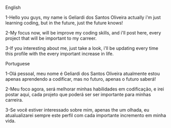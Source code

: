 English 

1-Hello you guys, my name is Geliardi dos Santos Oliveira
actually i'm just learning coding, but in the future, just the future knows!

2-My focus now, will be improve my coding skills, and i'll post here, every project that will be important to my carreer.

3-If you interesting about me, just take a look, i'll be updating every time this profile with the every important increase in life.

Portuguese

1-Olá pessoal, meu nome é Geliardi dos Santos Oliveira
atualmente estou apenas aprendendo a codificar, mas no futuro, apenas o futuro saberá!

2-Meu foco agora, será melhorar minhas habilidades em codificação, e irei postar aqui, cada projeto que poderá ser ser importante para minhas carreira.

3-Se você estiver interessado sobre mim, apenas the um olhada, eu atualualizarei sempre este perfil com cada importante incremento em minha vida.



